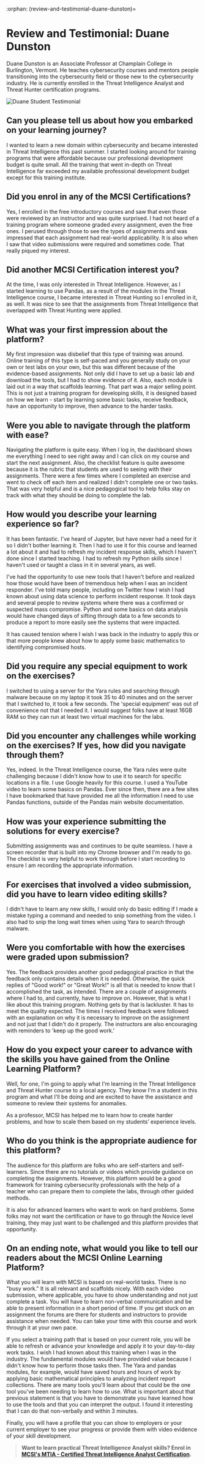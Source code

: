 :orphan:
(review-and-testimonial-duane-dunston)=

# Review and Testimonial: Duane Dunston

Duane Dunston is an Associate Professor at Champlain College in Burlington, Vermont. He teaches cybersecurity courses and mentors people transitioning into the cybersecurity field or those new to the cybersecurity industry. He is currently enrolled in the Threat Intelligence Analyst and Threat Hunter certification programs.

<img src="images/duane-testimonial.png" alt="Duane Student Testimonial"/>

## Can you please tell us about how you embarked on your learning journey?

I wanted to learn a new domain within cybersecurity and became interested in Threat Intelligence this past summer. I started looking around for training programs that were affordable because our professional development budget is quite small. All the training that went in-depth on Threat Intelligence far exceeded my available professional development budget except for this training institute.

## Did you enrol in any of the MCSI Certifications?

Yes, I enrolled in the free introductory courses and saw that even those were reviewed by an instructor and was quite surprised. I had not heard of a training program where someone graded _every_ assignment, even the free ones. I perused through those to see the types of assignments and was impressed that each assignment had real-world applicability. It is also when I saw that video submissions were required and sometimes code. That really piqued my interest.

## Did another MCSI Certification interest you?

At the time, I was only interested in Threat Intelligence. However, as I started learning to use Pandas, as a result of the modules in the Threat Intelligence course, I became interested in Threat Hunting so I enrolled in it, as well. It was nice to see that the assignments from Threat Intelligence that overlapped with Threat Hunting were applied.

## What was your first impression about the platform?

My first impression was disbelief that this type of training was around. Online training of this type is self-paced and you generally study on your own or test labs on your own, but this was different because of the evidence-based assignments. Not only did I have to set up a basic lab and download the tools, but I had to show evidence of it. Also, each module is laid out in a way that scaffolds learning. That part was a major selling point. This is not just a training program for developing skills, it is designed based on how we learn - start by learning some basic tasks, receive feedback, have an opportunity to improve, then advance to the harder tasks.

## Were you able to navigate through the platform with ease?

Navigating the platform is quite easy. When I log in, the dashboard shows me everything I need to see right away and I can click on my course and start the next assignment. Also, the checklist feature is quite awesome because it is the rubric that students are used to seeing with their assignments. There were a few times where I completed an exercise and went to check off each item and realized I didn't complete one or two tasks. That was very helpful and is a nice pedagogical tool to help folks stay on track with what they should be doing to complete the lab.

## How would you describe your learning experience so far?

It has been fantastic. I've heard of Jupyter, but have never had a need for it so I didn't bother learning it. Then I had to use it for this course and learned a lot about it and had to refresh my incident response skills, which I haven't done since I started teaching. I had to refresh my Python skills since I haven't used or taught a class in it in several years, as well.

I've had the opportunity to use new tools that I haven't before and realized how those would have been of tremendous help when I was an incident responder. I've told many people, including on Twitter how I wish I had known about using data science to perform incident response. It took days and several people to review systems where there was a confirmed or suspected mass compromise. Python and some basics on data analysis would have changed days of sifting through data to a few seconds to produce a report to more easily see the systems that were impacted.

It has caused tension where I wish I was back in the industry to apply this or that more people knew about how to apply some basic mathematics to identifying compromised hosts.

## Did you require any special equipment to work on the exercises?

I switched to using a server for the Yara rules and searching through malware because on my laptop it took 35 to 40 minutes and on the server that I switched to, it took a few seconds. The 'special equipment’ was out of convenience not that I needed it. I would suggest folks have at least 16GB RAM so they can run at least two virtual machines for the labs.

## Did you encounter any challenges while working on the exercises? If yes, how did you navigate through them?

Yes, indeed. In the Threat Intelligence course, the Yara rules were quite challenging because I didn't know how to use it to search for specific locations in a file. I use Google heavily for this course. I used a YouTube video to learn some basics on Pandas. Ever since then, there are a few sites I have bookmarked that have provided me all the information I need to use Pandas functions, outside of the Pandas main website documentation.

## How was your experience submitting the solutions for every exercise?

Submitting assignments was and continues to be quite seamless. I have a screen recorder that is built into my Chrome browser and I'm ready to go. The checklist is very helpful to work through before I start recording to ensure I am recording the appropriate information.

## For exercises that involved a video submission, did you have to learn video editing skills?

I didn't have to learn any new skills, I would only do basic editing if I made a mistake typing a command and needed to snip something from the video. I also had to snip the long wait times when using Yara to search through malware.

## Were you comfortable with how the exercises were graded upon submission?

Yes. The feedback provides another good pedagogical practice in that the feedback only contains details when it is needed. Otherwise, the quick replies of "Good work!" or "Great Work!" is all that is needed to know that I accomplished the task, as intended. There are a couple of assignments where I had to, and currently, have to improve on. However, that is what I like about this training program. Nothing gets by that is lackluster. It has to meet the quality expected. The times I received feedback were followed with an explanation on why it is necessary to improve on the assignment and not just that I didn't do it properly. The instructors are also encouraging with reminders to 'keep up the good work.'

## How do you expect your career to advance with the skills you have gained from the Online Learning Platform?

Well, for one, I'm going to apply what I'm learning in the Threat Intelligence and Threat Hunter course to a local agency. They know I'm a student in this program and what I'll be doing and are excited to have the assistance and someone to review their systems for anomalies.

As a professor, MCSI has helped me to learn how to create harder problems, and how to scale them based on my students’ experience levels.

## Who do you think is the appropriate audience for this platform?

The audience for this platform are folks who are self-starters and self-learners. Since there are no tutorials or videos which provide guidance on completing the assignments. However, this platform would be a good framework for training cybersecurity professionals with the help of a teacher who can prepare them to complete the labs, through other guided methods.

It is also for advanced learners who want to work on hard problems. Some folks may not want the certification or have to go through the Novice level training, they may just want to be challenged and this platform provides that opportunity.

## On an ending note, what would you like to tell our readers about the MCSI Online Learning Platform?

What you will learn with MCSI is based on real-world tasks. There is no "busy work." It is all relevant and scaffolds nicely. With each video submission, where applicable, you have to show understanding and not just complete a task. You will have to learn non-verbal communication and be able to present information in a short period of time. If you get stuck on an assignment the forums are there for students and instructors to provide assistance when needed. You can take your time with this course and work through it at your own pace.

If you select a training path that is based on your current role, you will be able to refresh or advance your knowledge and apply it to your day-to-day work tasks. I wish I had known about this training when I was in the industry. The fundamental modules would have provided value because I didn't know how to perform those tasks then. The Yara and pandas modules, for example, would have saved hours and hours of work by applying basic mathematical principles to analyzing incident report collections. There are many tools you'll learn about that could be the one tool you've been needing to learn how to use. What is important about that previous statement is that you have to demonstrate you have learned how to use the tools and that you can interpret the output. I found it interesting that I can do that non-verbally and within 3 minutes.

Finally, you will have a profile that you can show to employers or your current employer to see your progress or provide them with video evidence of your skill development.

> **Want to learn practical Threat Intelligence Analyst skills? Enrol in [MCSI's MTIA - Certified Threat Intelligence Analyst Certification](https://www.mosse-institute.com/certifications/mtia-certified-threat-intelligence-analyst.html).**
